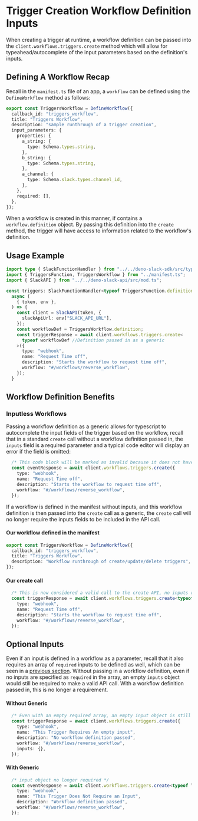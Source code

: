 # Trigger Creation Workflow Definition Inputs

When creating a trigger at runtime, a workflow definition can be passed into the `client.workflows.triggers.create` method which will allow for typeahead/autocomplete of the input parameters based on the definition's inputs. 

## Defining A Workflow Recap

Recall in the `manifest.ts` file of an app, a `workflow` can be defined using the `DefineWorkflow` method as follows:

```ts
export const TriggersWorkflow = DefineWorkflow({
  callback_id: "triggers_workflow",
  title: "Triggers Workflow",
  description: "sample runthrough of a trigger creation",
  input_parameters: {
    properties: {
      a_string: {
        type: Schema.types.string,
      },
      b_string: {
        type: Schema.types.string,
      },
      a_channel: {
        type: Schema.slack.types.channel_id,
      },
    },
    required: [],
  },
});
```

When a workflow is created in this manner, if contains a `workflow.definition` object. By passing this definition into the `create` method, the trigger will have access to information related to the workflow's definition.

## Usage Example 

```ts
import type { SlackFunctionHandler } from "../../deno-slack-sdk/src/types.ts";
import { TriggersFunction, TriggersWorkflow } from "../manifest.ts";
import { SlackAPI } from "../../deno-slack-api/src/mod.ts";

const triggers: SlackFunctionHandler<typeof TriggersFunction.definition> = 
  async (
    { token, env },
  ) => {
    const client = SlackAPI(token, {
      slackApiUrl: env["SLACK_API_URL"],
    });
    const workflowDef = TriggersWorkflow.definition;
    const triggerResponse = await client.workflows.triggers.create<
      typeof workflowDef //Definition passed in as a generic
    >({
      type: "webhook",
      name: "Request Time off",
      description: "Starts the workflow to request time off",
      workflow: "#/workflows/reverse_workflow",
    });
  }
```

## Workflow Definition Benefits

### Inputless Workflows

Passing a workflow definition as a generic allows for typescript to autocomplete the input fields of the trigger based on the workflow, recall that in a standard `create` call without a workflow definition passed in, the `inputs` field is a required parameter and a typical code editor will display an error if the field is omitted:

```ts
  /* This code block will be marked as invalid because it does not have an "inputs" parameter */
  const eventResponse = await client.workflows.triggers.create({
    type: "webhook",
    name: "Request Time off",
    description: "Starts the workflow to request time off",
    workflow: "#/workflows/reverse_workflow",
  });
```

If a workflow is defined in the manifest without inputs, and this workflow definition is then passed into the `create` call as a generic, the `create` call will no longer require the inputs fields to be included in the API call.

#### Our workflow defined in the manifest
```ts
export const TriggersWorkflow = DefineWorkflow({
  callback_id: "triggers_workflow",
  title: "Triggers Workflow",
  description: "Workflow runthrough of create/update/delete triggers",
});
```

#### Our create call

```ts
  /* This is now considered a valid call to the create API, no inputs required */
  const triggerResponse = await client.workflows.triggers.create<typeof TriggersWorkflow.definition>({
    type: "webhook",
    name: "Request Time off",
    description: "Starts the workflow to request time off",
    workflow: "#/workflows/reverse_workflow",
  });
```

## Optional Inputs

Even if an input is defined in a workflow as a parameter, recall that it also requires an array of `required` inputs to be defined as well, which can be seen in a [previous section](#defining-a-workflow-recap).
Without passing in a workflow definition, even if no inputs are specified as `required` in the array, an empty `inputs` object would still be required to make a valid API call. With a workflow definition passed in, this is no longer a requirement.

#### Without Generic
```ts
  /* Even with an empty required array, an empty input object is still required  */
  const triggerResponse = await client.workflows.triggers.create({
    type: "webhook",
    name: "This Trigger Requires An empty input",
    description: "No workflow definition passed",
    workflow: "#/workflows/reverse_workflow",
    inputs: {},
  });
```

#### With Generic
```ts
  /* input object no longer required */
  const eventResponse = await client.workflows.triggers.create<typeof TriggerWorkflow.definition>({
    type: "webhook",
    name: "This Trigger Does Not Require an Input",
    description: "Workflow definition passed",
    workflow: "#/workflows/reverse_workflow",
  });
```
